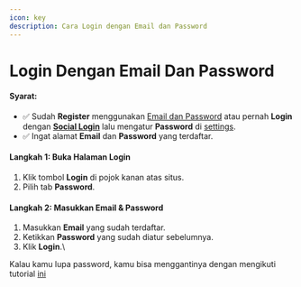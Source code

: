 ```yaml
---
icon: key
description: Cara Login dengan Email dan Password
---
```


# Login Dengan Email Dan Password

#### Syarat:

* ✅ Sudah **Register** menggunakan [Email dan Password](daftar-menggunakan-email.md) atau pernah **Login** dengan [**Social Login**](quickstart.md) lalu mengatur **Password** di [settings](mengatur-password.md).&#x20;
* ✅ Ingat alamat **Email** dan **Password** yang terdaftar.

#### Langkah 1: Buka Halaman Login

1. Klik tombol **Login** di pojok kanan atas situs.
2. Pilih tab **Password**.

#### Langkah 2: Masukkan Email & Password

1. Masukkan **Email** yang sudah terdaftar.
2. Ketikkan **Password** yang sudah diatur sebelumnya.
3. Klik **Login**.\


Kalau kamu lupa password, kamu bisa menggantinya dengan mengikuti tutorial [ini](reset-password.md)
